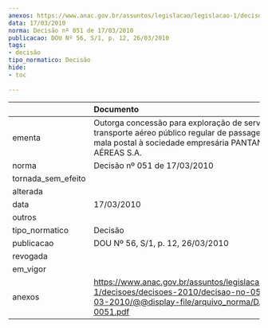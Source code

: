 ```yaml
---
anexos: https://www.anac.gov.br/assuntos/legislacao/legislacao-1/decisoes/decisoes-2010/decisao-no-051-de-17-03-2010/@@display-file/arquivo_norma/DA2010-0051.pdf
data: 17/03/2010
norma: Decisão nº 051 de 17/03/2010
publicacao: DOU Nº 56, S/1, p. 12, 26/03/2010
tags:
- decisão
tipo_normatico: Decisão
hide: 
- toc 
 
---
```


|                    | Documento                                                                                                                                                              |
|:-------------------|:-----------------------------------------------------------------------------------------------------------------------------------------------------------------------|
| ementa             | Outorga concessão para exploração de serviço de transporte aéreo público regular de passageiro, carga e mala postal à sociedade empresária PANTANAL LINHAS AÉREAS S.A. |
| norma              | Decisão nº 051 de 17/03/2010                                                                                                                                           |
| tornada_sem_efeito |                                                                                                                                                                        |
| alterada           |                                                                                                                                                                        |
| data               | 17/03/2010                                                                                                                                                             |
| outros             |                                                                                                                                                                        |
| tipo_normatico     | Decisão                                                                                                                                                                |
| publicacao         | DOU Nº 56, S/1, p. 12, 26/03/2010                                                                                                                                      |
| revogada           |                                                                                                                                                                        |
| em_vigor           |                                                                                                                                                                        |
| anexos             | https://www.anac.gov.br/assuntos/legislacao/legislacao-1/decisoes/decisoes-2010/decisao-no-051-de-17-03-2010/@@display-file/arquivo_norma/DA2010-0051.pdf              |